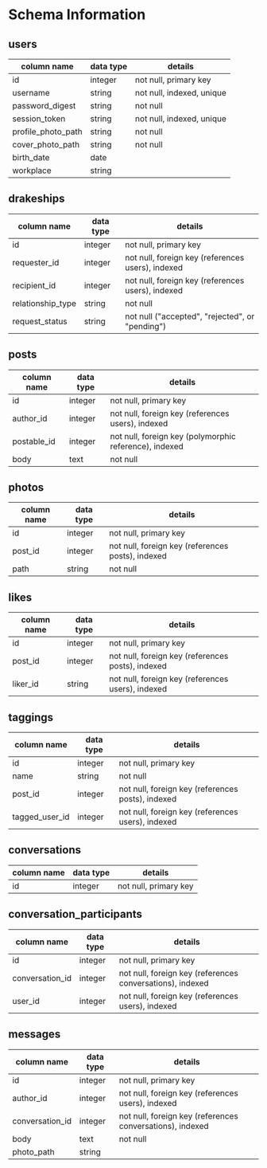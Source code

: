 # Schema Information

## users
column name       | data type | details
------------------|-----------|-----------------------
id                | integer   | not null, primary key
username          | string    | not null, indexed, unique
password_digest   | string    | not null
session_token     | string    | not null, indexed, unique
profile_photo_path| string    | not null
cover_photo_path  | string    | not null
birth_date        | date      |
workplace         | string    |

## drakeships
column name       | data type | details
------------------|-----------|-----------------------
id                | integer   | not null, primary key
requester_id      | integer   | not null, foreign key (references users), indexed
recipient_id      | integer   | not null, foreign key (references users), indexed
relationship_type | string    | not null
request_status    | string    | not null ("accepted", "rejected", or "pending")

## posts
column name | data type | details
------------|-----------|-----------------------
id          | integer   | not null, primary key
author_id   | integer   | not null, foreign key (references users), indexed
postable_id | integer   | not null, foreign key (polymorphic reference), indexed
body        | text      | not null

## photos
column name | data type | details
------------|-----------|-----------------------
id          | integer   | not null, primary key
post_id     | integer   | not null, foreign key (references posts), indexed
path        | string    | not null

## likes
column name | data type | details
------------|-----------|-----------------------
id          | integer   | not null, primary key
post_id     | integer   | not null, foreign key (references posts), indexed
liker_id    | string    | not null, foreign key (references users), indexed

## taggings
column name   | data type | details
--------------|-----------|-----------------------
id            | integer   | not null, primary key
name          | string    | not null
post_id       | integer   | not null, foreign key (references posts), indexed
tagged_user_id| integer   | not null, foreign key (references users), indexed

## conversations
column name     | data type | details
----------------|-----------|-----------------------
id              | integer   | not null, primary key

## conversation_participants
column name     | data type | details
----------------|-----------|-----------------------
id              | integer   | not null, primary key
conversation_id | integer   | not null, foreign key (references conversations), indexed
user_id         | integer   | not null, foreign key (references users), indexed

## messages
column name     | data type | details
----------------|-----------|-----------------------
id              | integer   | not null, primary key
author_id       | integer   | not null, foreign key (references users), indexed
conversation_id | integer   | not null, foreign key (references conversations), indexed
body            | text      | not null
photo_path      | string    |
